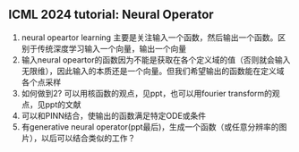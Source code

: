 ## ICML 2024 tutorial: Neural Operator
1. neural opeartor learning 主要是关注输入一个函数，然后输出一个函数。区别于传统深度学习输入一个向量，输出一个向量
2. 输入neural opeartor的函数因为不能是获取在各个定义域的值（否则就会输入无限维），因此输入的本质还是一个向量。但我们希望输出的函数能在定义域各个点采样
3. 如何做到2? 可以用核函数的观点，见ppt，也可以用fourier transform的观点，见ppt的文献
4. 可以和PINN结合，使输出的函数满足特定ODE或条件
5. 有generative neural operator(ppt最后)，生成一个函数（或任意分辨率的图片），以后可以结合类似的工作？
